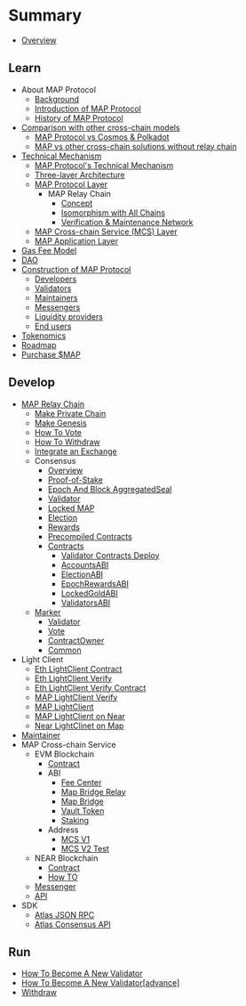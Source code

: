 # Summary

* [Overview](README.md)

## Learn

* About MAP Protocol
  * [Background](learn/background.md)
  * [Introduction of MAP Protocol](learn/introduction.md)
  * [History of MAP Protocol](learn/history.md)
* [Comparison with other cross-chain models](architecture/comparison.md)
  * [MAP Protocol vs Cosmos &amp; Polkadot](learn/CosmosPolkadot.md)
  * [MAP vs other cross-chain solutions without relay chain](learn/others.md)
* [Technical Mechanism](architecture/overiew.md)
  * [MAP Protocol&#39;s Technical Mechanism](architecture/technical-mechanism.md)
  * [Three-layer Architecture](architecture/3layer.md)
  * [MAP Protocol Layer](learn/protocollayer.md)
    * MAP Relay Chain
      * [Concept](architecture/concept.md)
      * [Isomorphism with All Chains](architecture/precompile.md)
      * [Verification &amp; Maintenance Network](architecture/verification.md)
  * [MAP Cross-chain Service (MCS) Layer](architecture/mcs.md)
  * [MAP Application Layer](architecture/application.md)
* [Gas Fee Model](learn/fee.md)
* [DAO](learn/dao.md)
* [Construction of MAP Protocol](architecture/construction.md)
  * [Developers](learn/developers.md)
  * [Validators](learn/validators.md)
  * [Maintainers](learn/maintainer.md)
  * [Messengers](learn/messengers.md)
  * [Liquidity providers](learn/liquidityprovider.md)
  * [End users](learn/enduser.md)
* [Tokenomics](learn/tokenomics.md)
* [Roadmap](learn/roadmap.md)
* [Purchase $MAP](/learn/purchase.md)

## Develop

* [MAP Relay Chain](develop/map-relay-chain/README.md)
  * [Make Private Chain](develop/map-relay-chain/make-private-chain.md)
  * [Make Genesis](develop/map-relay-chain/how-to-make-genesis.md)
  * [How To Vote](develop/map-relay-chain/how-to-vote.md)
  * [How To Withdraw](develop/map-relay-chain/how-to-withdraw.md)
  * [Integrate an Exchange](develop/map-relay-chain/Integrate-an-Exchange.md)
  * Consensus
    * [Overview](develop/map-relay-chain/consensus/Overview.md)
    * [Proof-of-Stake](develop/map-relay-chain/consensus/Proof-of-Stake.md)
    * [Epoch And Block AggregatedSeal](develop/map-relay-chain/consensus/AggregatedSeal.md)
    * [Validator](develop/map-relay-chain/consensus/Validator.md)
    * [Locked MAP](develop/map-relay-chain/consensus/LockedMAP.md)
    * [Election](develop/map-relay-chain/consensus/Election.md)
    * [Rewards](develop/map-relay-chain/consensus/Rewards.md)
    * [Precompiled Contracts](develop/map-relay-chain/contracts/precompile-contract/precompile-contract.md)
    * [Contracts](develop/map-relay-chain/contracts/ContractsAddress.md)
      * [Validator Contracts Deploy](develop/map-relay-chain/contracts/DeployContracts.md)
      * [AccountsABI](develop/map-relay-chain/contracts/ABI/AccountsABI.md)
      * [ElectionABI](develop/map-relay-chain/contracts/ABI/ElectionABI.md)
      * [EpochRewardsABI](develop/map-relay-chain/contracts/ABI/EpochRewardsABI.md)
      * [LockedGoldABI](develop/map-relay-chain/contracts/ABI/LockedGoldABI.md)
      * [ValidatorsABI](develop/map-relay-chain/contracts/ABI/ValidatorsABI.md)
  * [Marker](develop/map-relay-chain/marker/Marker.md)
    * [Validator](develop/map-relay-chain/marker/AboutValidator.md)
    * [Vote](develop/map-relay-chain/marker/AboutVote.md)
    * [ContractOwner](develop/map-relay-chain/marker/AboutContractOwner.md)
    * [Common](develop/map-relay-chain/marker/AboutCommon.md)
* Light Client
  * [Eth LightClient Contract](develop/light-client/ethereum/light-client-data/Header-Store-Contract.md)
  * [Eth LightClient Verify](develop/light-client/ethereum/tx-verify/Tx-Verify.md)
  * [Eth LightClient Verify Contract](develop/light-client/ethereum/tx-verify/Tx-Verify-Contract.md)
  * [MAP LightClient Verify](develop/light-client/map/tx-verify/Tx-Verify.md)
  * [MAP LightClient](develop/light-client/map/tx-verify/Tx-Verify-Contract.md)
  * [MAP LightClient on Near](develop/light-client/map/tx-verify/Map-light-client-on-near.md)
  * [Near LightClinet on Map](develop/light-client/Near-light-client-on-map.md)
* [Maintainer](develop/light-client/Maintainer.md)
* MAP Cross-chain Service
  * EVM Blockchain
    * [Contract](develop/mcs/contract/bridge.md)
    * ABI
      * [Fee Center](develop/mcs/abi/FeeCenter.md)
      * [Map Bridge Relay](develop/mcs/abi/MAPBridgeRelayV2.md)
      * [Map Bridge](develop/mcs/abi/MAPBridgeV2.md)
      * [Vault Token](develop/mcs/abi/VToken.md)
      * [Staking](develop/mcs/abi/MasterChef.md)
    * Address
      * [MCS V1](develop/mcs/address/bridge-v1.md)
      * [MCS V2 Test](develop/mcs/address/bridge_v2_test.md)
  * NEAR Blockchain
    * [Contract](develop/mcs-near/mcs-on-near.md)
    * [How TO](develop/mcs-near/how-to.md)
  * [Messenger](develop/mcs/messenger/messenger.md)
  * [API](develop/mcs/api/api.md)
* SDK
  * [Atlas JSON RPC](sdk/RPC-API.md)
  * [Atlas Consensus API](sdk/ConsensusAPI.md)

## Run

* [How To Become A New Validator](run/HowToBecomeANewValidator.md)
* [How To Become A New Validator[advance]](run/HowToBecomeANewValidatorAdvanced.md)
* [Withdraw](run/Withdraw.md)
